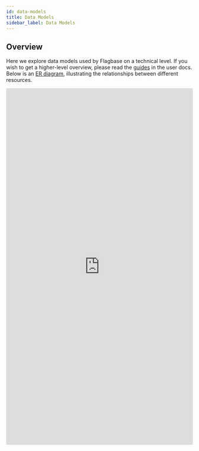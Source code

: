 ```yaml
---
id: data-models
title: Data Models
sidebar_label: Data Models
---
```


## Overview
Here we explore data models used by Flagbase on a technical level. If you wish to get a higher-level overview, please read the [guides](/docs/guides/overview) in the user docs. Below is an [ER diagram](https://en.wikipedia.org/wiki/Entity%E2%80%93relationship_model), illustrating the relationships between different resources.

<iframe frameborder="0" width="100%" height="960px" src="https://viewer.diagrams.net/?edit=_blank&layers=1&nav=1&title=flagbase-erd.drawio#Uhttps%3A%2F%2Fdrive.google.com%2Fuc%3Fid%3D1QU-hiWtnsl6gtU1xzcr8q36T5_bvUPfh%26export%3Ddownload" />

If you can't see the diagram above, your browser may not support iframes. You can use [this link](https://viewer.diagrams.net/?edit=_blank&layers=1&nav=1&title=flagbase-erd.drawio#Uhttps%3A%2F%2Fdrive.google.com%2Fuc%3Fid%3D1QU-hiWtnsl6gtU1xzcr8q36T5_bvUPfh%26export%3Ddownload) to view original diagram.

## Resources

The diagram below illustrates the Flagbase's resource hierarchy. To simplify the diagram, [identity](#identity) and [targeting](#targeting) have not been included in this diagram.

<iframe frameborder="0" width="100%" height="500px" src="https://viewer.diagrams.net/?edit=_blank&layers=1&nav=1&title=flagbase-resource-heirarchy#Uhttps%3A%2F%2Fdrive.google.com%2Fuc%3Fid%3D1t8Yps8UuEnMuNyaUcjHNw2ahy8ECRTou%26export%3Ddownload" />

If you can't see the diagram above, your browser may not support iframes. You can use [this link](https://viewer.diagrams.net/?edit=_blank&layers=1&nav=1&title=flagbase-resource-heirarchy#Uhttps%3A%2F%2Fdrive.google.com%2Fuc%3Fid%3D1t8Yps8UuEnMuNyaUcjHNw2ahy8ECRTou%26export%3Ddownload) to view original diagram.

We will go into more depth about the purpose of each resource and their relationship with other resources, using examples to help understand key concepts. If you wish to get a higher-level overview of these resources, please read the [guides](/docs/guides/overview) in the user docs.

### Instance
An "instance" refers to a [Flagbase core](https://flagbase.com/oss#core) installation, running on a single [VPS](https://en.wikipedia.org/wiki/Virtual_private_server) or clustered in a data center accessible via a load balancer. Flagbase uses [postgres](https://www.postgresql.org) as the main datastore used to store resources. Everything in a single postgres database represents a single Flagbase instance. You can have multiple hosts running [Flagbase core](https://flagbase.com/oss#core), but if they all share the same database, we refer to that as a "single instance".

### Access
Access is a key/secret pair used to restrict operations on a particular resource via the policy enforcer. You can create and attach access to workspace, project and environment resources.

Flagbase uses [casbin](https://casbin.org/) to authorize operations on resources, based on the Flagbase [policy model](https://github.com/flagbase/flagbase/blob/master/core/internal/pkg/policy/policy_model.go). Upon creating an access key/secret pair, the secret is encrypted before being stored in the datastore. Access can expire after a certain time. The expiry time (i.e. `expires_at`) is stored as a unix timestamp. You can add additional meta-data to an access resource including a `name`, `description` and `tags`.

### Workspace
A workspace is the top-level resource which is used to group projects. A workspace can only be created by a root user, which you only have access to if you own a particular instance. You can have multiple workspaces per instance.

Every workspace has a unique `key`, per instance. You can add additional meta-data to an workspace resource including a `name`, `description` and `tags`.


### Project
A project represents a collection of flags and segments. In the real-world, a project can be mapped to a particular codebase for a service or package.

Every project has a unique `key`, per workspace. Every project has to belong to a particular workspace. You can add additional meta-data to an project resource including a `name`, `description` and `tags`.

### Environment
A project can have multiple environments (e.g. staging, production) which correspond to different targeting states. This means if you modify a flag's targeting or a segment's rules in one environment, your changes will be scoped to that particular environment. This allows you to have different targeting rules for flags and segments in each environment.

Every environment has a unique `key`, per project. A project must contain at least one environment. When you create a project, it also creates two environments for you (i.e. `staging` and `production`). You can add additional meta-data to an environment resource including a `name`, `description` and `tags`.

### Flag
A flag (aka feature flag, toggle, switch etc) represents a particular point in code which when evaluated determines the state of a feature. Flags hold different variations (i.e. on/off, true/false, A/B/C), which are only revealed upon evaluation.

Every flag has a unique `key`, per project. You can add additional meta-data to an flag resource including a `name`, `description` and `tags`. A flag must have two or more variations. When you create a flag, two variations are automatically created and assigned to that particular flag (i.e. `on`, `off`). You can add additional meta-data to an variation resource including a `name`, `description` and `tags`.

### Identity
An identity (aka user) refers to a flag observer/consumer who requests to evaluate a flag. An identity consists of a set of traits. These traits are used as the context which is used during evaluation.

Every identity has a unique key, per project environment. This key is automatically generated using trait information provided by the clients. For anonymous identities, a random hash will be used using meta-data from the context provided by clients.

### Segment
A segment is used to group users based on their characteristics (i.e. traits). Segments are made up of one or more rules that is used to filter out a portion of your users. Segments provide a method to capture common targeting rules - allowing you to reuse these rules across different flags.

Every segment has a unique key, per project. You can add additional meta-data to an segment resource including a `name`, `description` and `tags`. A segment consists rules (i.e. `segment_rules`). These rules also contain a `key` which is unique the segment which is used to identify that particular rule. Segment rules contain an operator (i.e. `equal`, `greater_than`, `greater_than_or_equal`, `contain`, `regex`) which combined with the `negate` field will allow you to represent any condition on a particular user trait. You can add additional meta-data to an segment rules including a `name`, `description` and `tags`.

### Targeting
Targeting is a spec used to determine a flag's variation. This spec consists of a set of rules which when evaluated using a user's context (i.e. traits), determines which variation of a flag that particular user will receive. So essentially you could say targeting rules are conditions mapped to a variation. A flag's targeting rules are scoped to a particular project environment.

Targeting for a particular flag consists of a fallthrough variation (i.e. the default variation users will receive when no targeting rules are satisfied or when targeting is not enabled). Targeting rules contain a `key` which is unique the targeting object which is used to identify that particular rule. Targeting rules contain an operator (similar to the one used by segment rules ~ i.e. `equal`, `greater_than`, `greater_than_or_equal`, `contain`, `regex`) which combined with the `negate` field will allow you to represent any condition on a particular user trait. You can add additional meta-data to an targeting rules including a `name`, `description` and `tags`. Targeting rules can also be weighted (0 ... 100), allowing you to randomly rollout to certain percentage of users who match a particular rule. The fallthrough variation can also be weighted.

## Design Strategy
It is important to balance the extend to which data models are normalized to optimise for both storage and query performance. Flagbase's data models are in [2NF](https://en.wikipedia.org/wiki/Second_normal_form), ensuring key entities are split into different tables. However, entity-specific meta data (i.e. `name`, `description`, `tags` etc) have not been split into a different table and belong to the original resource table. This is to avoid additional joins on queries and mutations.

Triggers and procedures are used to enforce validation of resource characteristics. Data validation is done in the database layer, to ensure additional safety, which will help catch errors that are not handled properly in the application layer. However, there's a performance cost of adding these validators in the database layer, so high-traffic resource paths should be handled in the application layer.
